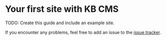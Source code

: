 # Your first site with KB CMS #

TODO: Create this guide and include an example site.

If you encounter any problems, feel free to add an issue to the [issue tracker](https://github.com/kbitdk/kbcms/issues).
